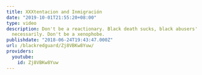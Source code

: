 ```yaml
---
title: XXXtentacion and Inmigración
date: "2019-10-01T21:55:20+08:00"
type: video
description: Don't be a reactionary. Black death sucks, black abusers' deaths...don't
  necessarily. Don't be a xenophobe.
publishdate: "2018-06-24T19:43:47.000Z"
url: /blackredguard/Zj8VBKw8Yuw/
providers:
  youtube:
    id: Zj8VBKw8Yuw
---
```

